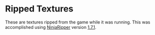 ﻿# Ripped Textures

These are textures ripped from the game while it was running. This was accomplished using [NinjaRipper](https://ninjaripper.com/download.php) version [1.7.1](https://www.mediafire.com/file/z1w91t5keytvq3r/ninjaripper1.7.1_with_new_script.7z).